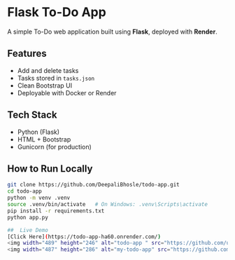 #  Flask To-Do App

A simple To-Do web application built using **Flask**, deployed with **Render**.

##  Features
- Add and delete tasks
- Tasks stored in `tasks.json`
- Clean Bootstrap UI
- Deployable with Docker or Render

##  Tech Stack
- Python (Flask)
- HTML + Bootstrap
- Gunicorn (for production)

##  How to Run Locally
```bash
git clone https://github.com/DeepaliBhosle/todo-app.git
cd todo-app
python -m venv .venv
source .venv/bin/activate   # On Windows: .venv\Scripts\activate
pip install -r requirements.txt
python app.py

##  Live Demo
[Click Here](https://todo-app-ha60.onrender.com/)
<img width="489" height="246" alt="todo-app " src="https://github.com/user-attachments/assets/9564b62a-45d7-49f2-b384-e4fe3a919ba9" />
<img width="487" height="286" alt="my-todo-app" src="https://github.com/user-attachments/assets/e4756231-c0a9-45da-ab04-df100f6c97cd" />
